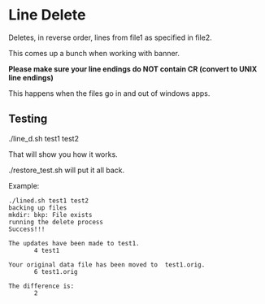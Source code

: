 # Line Delete

Deletes, in reverse order, lines from file1 as specified in file2.

This comes up a bunch when working with banner.

**Please make sure your line endings do NOT contain CR (convert to UNIX line endings)** 

This happens when the files go in and out of windows apps.

## Testing

./line_d.sh test1 test2

That will show you how it works.

./restore_test.sh will put it all back.


Example:

    ./lined.sh test1 test2
    backing up files
    mkdir: bkp: File exists
    running the delete process
    Success!!!

    The updates have been made to test1.
           4 test1

    Your original data file has been moved to  test1.orig.
           6 test1.orig

    The difference is:
           2

